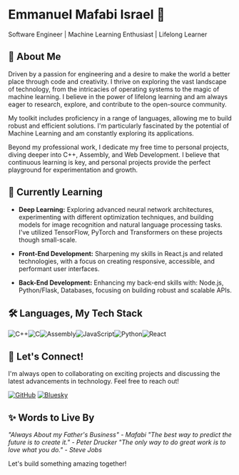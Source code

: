 # Emmanuel Mafabi Israel 🚀

Software Engineer | Machine Learning Enthusiast | Lifelong Learner

## 🚀 About Me

Driven by a passion for engineering and a desire to make the world a better place through code and creativity. I thrive on exploring the vast landscape of technology, from the intricacies of operating systems to the magic of machine learning. I believe in the power of lifelong learning and am always eager to research, explore, and contribute to the open-source community.

My toolkit includes proficiency in a range of languages, allowing me to build robust and efficient solutions. I'm particularly fascinated by the potential of Machine Learning and am constantly exploring its applications.

Beyond my professional work, I dedicate my free time to personal projects, diving deeper into C++, Assembly, and Web Development. I believe that continuous learning is key, and personal projects provide the perfect playground for experimentation and growth.



## 🌱 Currently Learning

* **Deep Learning:** Exploring advanced neural network architectures, experimenting with different optimization techniques, and building models for image recognition and natural language processing tasks. I've utilized TensorFlow, PyTorch and Transformers on these projects though small-scale.

* **Front-End Development:** Sharpening my skills in React.js and related technologies, with a focus on creating responsive, accessible, and performant user interfaces.

* **Back-End Development:** Enhancing my back-end skills with: Node.js, Python/Flask, Databases, focusing on building robust and scalable APIs.

  

## 🛠️ Languages, My Tech Stack
![C++](https://img.shields.io/badge/C%2B%2B-00599C?style=for-the-badge&logo=c%2B%2B&logoColor=white)![C](https://img.shields.io/badge/C-A8B9CC?style=for-the-badge&logo=c&logoColor=black)![Assembly](https://img.shields.io/badge/Assembly-000000?style=for-the-badge&logo=assemblyscript&logoColor=white)![JavaScript](https://img.shields.io/badge/JavaScript-F7DF1E?style=for-the-badge&logo=javascript&logoColor=black)![Python](https://img.shields.io/badge/Python-3776AB?style=for-the-badge&logo=python&logoColor=white)![React](https://img.shields.io/badge/React-20232A?style=for-the-badge&logo=react&logoColor=61DAFB)




## 🤝 Let's Connect!
I'm always open to collaborating on exciting projects and discussing the latest advancements in technology. Feel free to reach out!

[![GitHub](https://img.shields.io/badge/GitHub-181717?style=for-the-badge&logo=github&logoColor=white)](https://github.com/Emmanuel-Mafabi-Israel)  [![Bluesky](https://camo.githubusercontent.com/de4ef6ffc4994449314b2d888a3de69f95d871b7408c1856842f02c2c0e66f21/68747470733a2f2f696d672e736869656c64732e696f2f62616467652f426c7565736b792d3030303030303f7374796c653d666f722d7468652d6261646765266c6f676f3d626c7565736b79266c6f676f436f6c6f723d7768697465)](https://bsky.app/profile/emmanuel-mafabi.bsky.social)



## ✨ Words to Live By

*"Always About my Father's Business" - Mafabi*
*"The best way to predict the future is to create it." - Peter Drucker*
*"The only way to do great work is to love what you do." - Steve Jobs*

Let's build something amazing together!